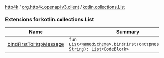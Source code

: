 [http4k](../../index.md) / [org.http4k.openapi.v3.client](../index.md) / [kotlin.collections.List](./index.md)

### Extensions for kotlin.collections.List

| Name | Summary |
|---|---|
| [bindFirstToHttpMessage](bind-first-to-http-message.md) | `fun `[`List`](https://kotlinlang.org/api/latest/jvm/stdlib/kotlin.collections/-list/index.html)`<`[`NamedSchema`](../../org.http4k.openapi/-named-schema/index.md)`>.bindFirstToHttpMessage(input: `[`String`](https://kotlinlang.org/api/latest/jvm/stdlib/kotlin/-string/index.html)`): `[`List`](https://kotlinlang.org/api/latest/jvm/stdlib/kotlin.collections/-list/index.html)`<CodeBlock>` |
